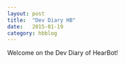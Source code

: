 ```yaml
---
layout: post
title:  "Dev Diary HB"
date:   2015-01-19
category: hbblog
---
```



Welcome on the Dev Diary of HearBot!